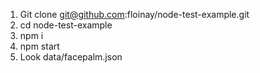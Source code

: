 1. Git clone git@github.com:floinay/node-test-example.git
2. cd node-test-example 
3. npm i 
4. npm start
5. Look data/facepalm.json
